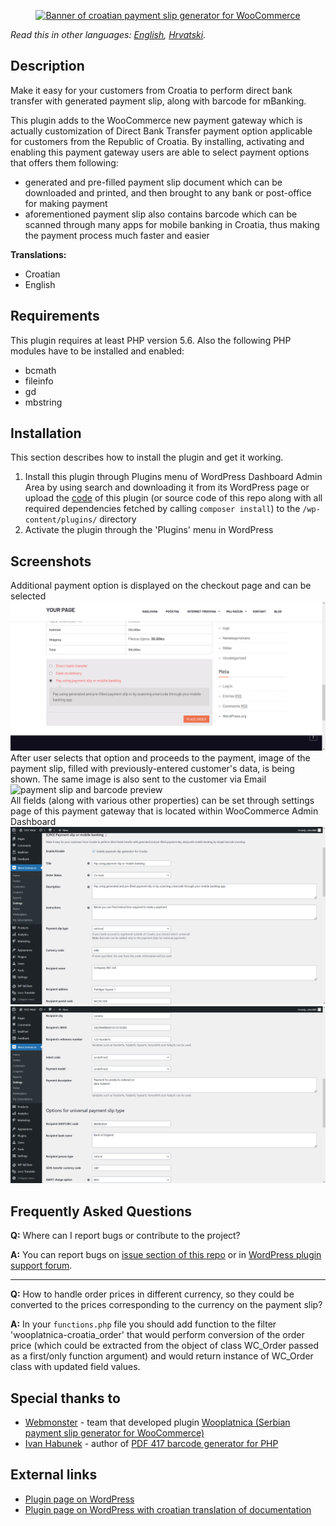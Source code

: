 <p align="center"><a href="https://wordpress.org/plugins/croatian-payment-slip-generator-for-woocommerce/"><img src="https://raw.githubusercontent.com/zeko868/Croatian-payment-slip-generator-for-WooCommerce/master/images/banner-1544x500.png" alt="Banner of croatian payment slip generator for WooCommerce"></a></p>

*Read this in other languages: [English](README.md), [Hrvatski](README.hr.md).*

## Description

Make it easy for your customers from Croatia to perform direct bank transfer with generated payment slip, along with barcode for mBanking.

This plugin adds to the WooCommerce new payment gateway which is actually customization of Direct Bank Transfer payment option applicable for customers from the Republic of Croatia.
By installing, activating and enabling this payment gateway users are able to select payment options that offers them following:

* generated and pre-filled payment slip document which can be downloaded and printed, and then brought to any bank or post-office for making payment
* aforementioned payment slip also contains barcode which can be scanned through many apps for mobile banking in Croatia, thus making the payment process much faster and easier

**Translations:**

* Croatian
* English


## Requirements
This plugin requires at least PHP version 5.6. Also the following PHP modules have to be installed and enabled:
* bcmath
* fileinfo
* gd
* mbstring


## Installation

This section describes how to install the plugin and get it working.


1. Install this plugin through Plugins menu of WordPress Dashboard Admin Area by using search and downloading it from its WordPress page or upload the [code](https://github.com/zeko868/Croatian-payment-slip-generator-for-WooCommerce/releases/latest) of this plugin (or source code of this repo along with all required dependencies fetched by calling `composer install`) to the `/wp-content/plugins/` directory
2. Activate the plugin through the 'Plugins' menu in WordPress


## Screenshots

Additional payment option is displayed on the checkout page and can be selected<br/>
![payment option on checkout page](/images/screenshot-1.png)<br/>
After user selects that option and proceeds to the payment, image of the payment slip, filled with previously-entered customer's data, is being shown. The same image is also sent to the customer via Email<br/>
![payment slip and barcode preview](/images/screenshot-2.png)<br/>
All fields (along with various other properties) can be set through settings page of this payment gateway that is located within WooCommerce Admin Dashboard
![payment option settings part 1](/images/screenshot-3.png)<br/>
![payment option settings part 2](/images/screenshot-4.png)<br/>


## Frequently Asked Questions

**Q:** Where can I report bugs or contribute to the project?

**A:** You can report bugs on [issue section of this repo](https://github.com/zeko868/croatian-payment-slip-generator-for-woocommerce/issues) or in [WordPress plugin support forum](https://wordpress.org/support/plugin/croatian-payment-slip-generator-for-woocommerce).
___
**Q:** How to handle order prices in different currency, so they could be converted to the prices corresponding to the currency on the payment slip?

**A:** In your `functions.php` file you should add function to the filter 'wooplatnica-croatia_order' that would perform conversion of the order price (which could be extracted from the object of class WC_Order passed as a first/only function argument) and would return instance of WC_Order class with updated field values.

## Special thanks to

* [Webmonster](https://webmonster.rs/) - team that developed plugin [Wooplatnica (Serbian payment slip generator for WooCommerce)](https://wordpress.org/plugins/wooplatnica/)
* [Ivan Habunek](https://github.com/ihabunek) - author of [PDF 417 barcode generator for PHP](https://github.com/ihabunek/pdf417-php)

## External links
* [Plugin page on WordPress](https://wordpress.org/plugins/croatian-payment-slip-generator-for-woocommerce/)
* [Plugin page on WordPress with croatian translation of documentation](https://hr.wordpress.org/plugins/croatian-payment-slip-generator-for-woocommerce/)
